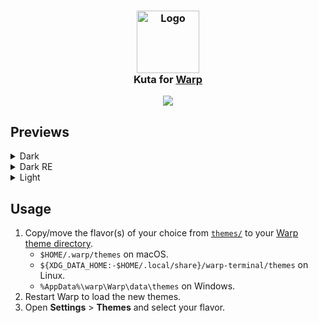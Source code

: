 <h3 align="center">
	<img src="https://github.com/user-attachments/assets/65ba9652-4d32-45e9-8f20-b922fe7a3085" width="100" alt="Logo"/><br/>
	Kuta for <a href="https://www.warp.dev">Warp</a><br/>
</h3>

<p align="center">
	<img src="https://github.com/user-attachments/assets/7899a373-6ab5-48d3-8c50-b54afbb9237f"/>
</p>

## Previews

<details>
<summary>Dark</summary>
<img src="https://github.com/user-attachments/assets/7899a373-6ab5-48d3-8c50-b54afbb9237f"/>
</details>
<details>
<summary>Dark RE</summary>
<img src="https://github.com/user-attachments/assets/6f6252f2-fa6b-4d08-bf15-8c7fc64c5318"/>
</details>
<details>
<summary>Light</summary></summary>
<img src="https://github.com/user-attachments/assets/8b9c139a-f6f6-4814-b2eb-208321d3996a"/>
</details>

## Usage

1. Copy/move the flavor(s) of your choice from [`themes/`](./themes/) to your [Warp theme directory](https://docs.warp.dev/appearance/custom-themes).
   -  `$HOME/.warp/themes` on macOS.
   -  `${XDG_DATA_HOME:-$HOME/.local/share}/warp-terminal/themes` on Linux.
   -  `%AppData%\warp\Warp\data\themes` on Windows.
2. Restart Warp to load the new themes.
3. Open **Settings** > **Themes** and select your flavor.
